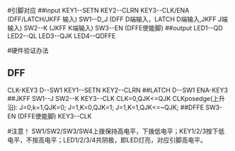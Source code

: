 #引脚对应
##input
KEY1--SETN
KEY2--CLRN
KEY3--CLK/ENA (DFF/LATCH/JKFF 输入)
SW1--D_J (DFF D端输入，LATCH D端输入,JKFF J端输入)
SW2--K (JKFF K端输入)
SW3--EN (DFFE使能脚)
##output
LED1--QD
LED2--QL
LED3--QJK
LED4--QDFFE

#硬件验证办法
## DFF
CLK-KEY3
D--SW1
KEY1--SETN
KEY2--CLRN
##LATCH
D--SW1
ENA-KEY3
##JKFF
SW1--J
SW2--K
KEY3--CLK
CLK=0,QJK<=QJK
CLKposedge(上升沿):
J=0,k=1,QJK=0;
J=1,K=0,QJK=1;
J=1,K=1,QJK<=~QJK;
##DFFE
SW3-EN (DFFE使能脚)
KEY3--CLK

#注意！
SW1/SW2/SW3/SW4上拨保持高电平，下拨低电平；KEY1/2/3按下低电平，不按高电平；LED1/2/3/4共阴极，即LED灯亮，对应引脚高电平。

